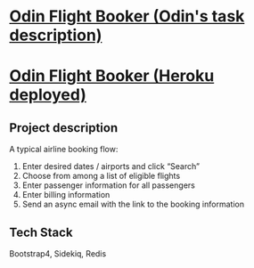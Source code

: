 # [Odin Flight Booker (Odin's task description)](https://www.theodinproject.com/courses/ruby-on-rails/lessons/building-advanced-forms#project-flight-booker)

# [Odin Flight Booker (Heroku deployed)](https://ovsjazz-odin-flight-booker.herokuapp.com/)

## Project description
A typical airline booking flow:

1. Enter desired dates / airports and click “Search”
2. Choose from among a list of eligible flights
3. Enter passenger information for all passengers
4. Enter billing information
5. Send an async email with the link to the booking information

## Tech Stack
Bootstrap4, Sidekiq, Redis
